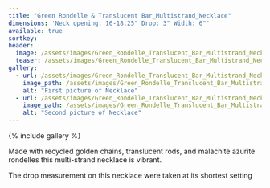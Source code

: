 ```yaml
---
title: "Green Rondelle & Translucent Bar_Multistrand_Necklace"
dimensions: 'Neck opening: 16-18.25" Drop: 3" Width: 6"'
available: true
sortkey: 
header:
  image: /assets/images/Green_Rondelle_Translucent_Bar_Multistrand_Necklace/1.jpg
  teaser: /assets/images/Green_Rondelle_Translucent_Bar_Multistrand_Necklace/1.jpg
gallery:
  - url: /assets/images/Green_Rondelle_Translucent_Bar_Multistrand_Necklace/1.jpg
    image_path: /assets/images/Green_Rondelle_Translucent_Bar_Multistrand_Necklace/1.jpg
    alt: "First picture of Necklace"
  - url: /assets/images/Green_Rondelle_Translucent_Bar_Multistrand_Necklace/2.jpg
    image_path: /assets/images/Green_Rondelle_Translucent_Bar_Multistrand_Necklace/2.jpg
    alt: "Second picture of Necklace"
---
```



{% include gallery %}

Made with recycled golden chains, translucent rods, and malachite azurite rondelles this multi-strand necklace is vibrant.



The drop measurement on this necklace were taken at its shortest setting